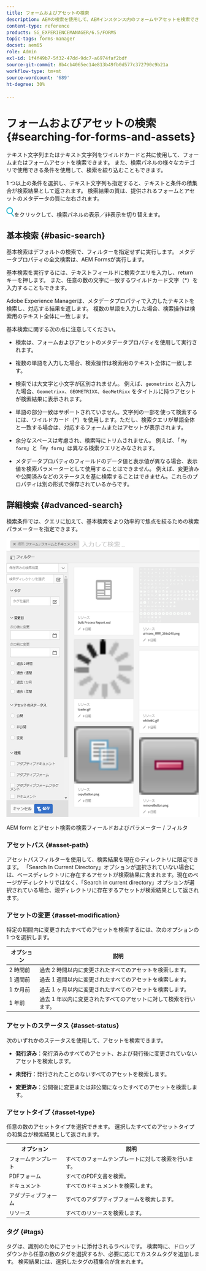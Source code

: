 ```yaml
---
title: フォームおよびアセットの検索
description: AEMの検索を使用して、AEMインスタンス内のフォームやアセットを検索できます。 基本検索と詳細検索で、アセットをすばやく見つけることができます。
content-type: reference
products: SG_EXPERIENCEMANAGER/6.5/FORMS
topic-tags: forms-manager
docset: aem65
role: Admin
exl-id: 1f4f49b7-5f32-47dd-9dc7-a6974faf2bdf
source-git-commit: 8b4cb4065ec14e813b49fb0d577c372790c9b21a
workflow-type: tm+mt
source-wordcount: '689'
ht-degree: 30%

---
```


# フォームおよびアセットの検索{#searching-for-forms-and-assets}

テキスト文字列またはテキスト文字列をワイルドカードと共に使用して、フォームまたはフォームアセットを検索できます。 また、検索パネルの様々なカテゴリで使用できる条件を使用して、検索を絞り込むこともできます。

1 つ以上の条件を選択し、テキスト文字列も指定すると、テキストと条件の積集合が検索結果として返されます。 検索結果の質は、提供されるフォームとアセットのメタデータの質に左右されます。

![aem6forms_search](assets/aem6forms_search.png)をクリックして、検索パネルの表示／非表示を切り替えます。

## 基本検索 {#basic-search}

基本検索はデフォルトの検索で、フィルターを指定せずに実行します。 メタデータプロパティの全文検索は、AEM Formsが実行します。

基本検索を実行するには、テキストフィールドに検索クエリを入力し、return キーを押します。 また、任意の数の文字に一致するワイルドカード文字（&#42;）を入力することもできます。

Adobe Experience Managerは、メタデータプロパティで入力したテキストを検索し、対応する結果を返します。 複数の単語を入力した場合、検索操作は検索用のテキスト全体に一致します。

基本検索に関する次の点に注意してください。

* 検索は、フォームおよびアセットのメタデータプロパティを使用して実行されます。
* 複数の単語を入力した場合、検索操作は検索用のテキスト全体に一致します。
* 検索では大文字と小文字が区別されません。 例えば、`geometrixx` と入力した場合、`Geometrixx`、`GEOMETRIXX`、`GeoMetRixx` をタイトルに持つアセットが検索結果に表示されます。

* 単語の部分一致はサポートされていません。文字列の一部を使って検索するには、ワイルドカード（&#42;）を使用します。ただし、検索クエリが単語全体と一致する場合は、対応するフォームまたはアセットが表示されます。
* 余分なスペースは考慮され、検索時にトリムされません。 例えば、「 `My form`」と「`My form`」は異なる検索クエリとみなされます。

* メタデータプロパティのフィールドのデータ値と表示値が異なる場合、表示値を検索パラメーターとして使用することはできません。 例えば、変更済みや公開済みなどのステータスを基に検索することはできません。これらのプロパティは別の形式で保存されているからです。

## 詳細検索 {#advanced-search}

検索条件では、クエリに加えて、基本検索をより効率的で焦点を絞るための検索パラメーターを指定できます。

![AEM form とアセット検索の検索フィールドおよびパラメーター / フィルタ](assets/search_forms_assets.png)

AEM form とアセット検索の検索フィールドおよびパラメーター / フィルタ

### アセットパス {#asset-path}

アセットパスフィルターを使用して、検索結果を現在のディレクトリに限定できます。 「Search In Current Directory」オプションが選択されていない場合には、ベースディレクトリに存在するアセットが検索結果に含まれます。現在のページがディレクトリではなく、「Search in current directory」オプションが選択されている場合、親ディレクトリに存在するアセットが検索結果として返されます。

### アセットの変更 {#asset-modification}

特定の期間内に変更されたすべてのアセットを検索するには、次のオプションの 1 つを選択します。

| **オプション** | **説明** |
|---|---|
| 2 時間前 | 過去 2 時間以内に変更されたすべてのアセットを検索します。 |
| 1 週間前 | 過去 1 週間以内に変更されたすべてのアセットを検索します。 |
| 1 か月前 | 過去 1 ヶ月以内に変更されたすべてのアセットを検索します。 |
| 1 年前 | 過去 1 年以内に変更されたすべてのアセットに対して検索を行います。 |

### アセットのステータス {#asset-status}

次のいずれかのステータスを使用して、アセットを検索できます。

* **発行済み**：発行済みのすべてのアセット、および発行後に変更されていないアセットを検索します。

* **未発行**：発行されたことのないすべてのアセットを検索します。

* **変更済み**：公開後に変更または非公開になったすべてのアセットを検索します。

### アセットタイプ {#asset-type}

任意の数のアセットタイプを選択できます。 選択したすべてのアセットタイプの和集合が検索結果として返されます。

<table>
 <tbody>
  <tr>
   <th>オプション</th> 
   <th>説明</th> 
  </tr>
  <tr>
   <td>フォームテンプレート<br /> </td> 
   <td>すべてのフォームテンプレートに対して検索を行います。<br /> </td> 
  </tr>
  <tr>
   <td>PDFフォーム</td> 
   <td>すべてのPDF文書を検索。</td> 
  </tr>
  <tr>
   <td>ドキュメント</td> 
   <td>すべてのドキュメントを検索します。</td> 
  </tr>
  <tr>
   <td>アダプティブフォーム<br /> </td> 
   <td>すべてのアダプティブフォームを検索します。</td> 
  </tr>
  <tr>
   <td>リソース</td> 
   <td>すべてのリソースを検索します。<br /> </td> 
  </tr>
 </tbody>
</table>

### タグ {#tags}

タグは、識別のためにアセットに添付されるラベルです。 検索時に、ドロップダウンから任意の数のタグを選択するか、必要に応じてカスタムタグを追加します。 検索結果には、選択したタグの積集合が含まれます。

